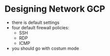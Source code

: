 # Designing Network GCP

- there is default settings
- four default firewall policies:
    - SSH
    - RDP
    - ICMP
- you should go with costum mode